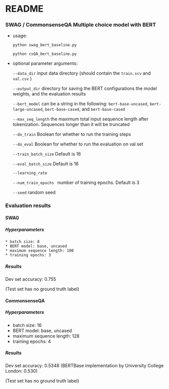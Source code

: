 # README

### SWAG / CommonsenseQA Multiple choice model with BERT

* usage:

  `python swag_bert_baseline.py `

  `python csQA_bert_baseline.py`

  

* optional parameter arguments:

  `--data_dir`   input data directory (should contain the `train.scv` and `val.csv` )

  `--output_dir`   directory for saving the BERT configurations the model weights, and the evaluation results

  `--bert_model`   can be a string in the following: `bert-base-uncased`, `bert-large-uncased`, `bert-base-cased`, and `bert-base-cased` 

  `--max_seq_length`  the maximum total input sequence length after tokenization. Sequences longer than it will be truncated

  `--do_train`   Boolean for whether to run the training steps

  `--do_eval`   Boolean for whether to run the evaluation on val set

  `--train_batch_size` Default is 16

  `--eval_batch_size` Default is 16

  `--learning_rate` 

  `--num_train_epochs ` number of training epochs. Default is 3

  `--seed` random seed

### Evaluation results

#### SWAG

##### 	Hyperparameters

	* batch size: 8
	* BERT model: base, uncased
	* maximum sequence length: 100
	* training epochs: 3

##### Results

Dev set accuracy: 0.755

(Test set has no ground truth label)



#### CommonsenseQA

##### 	Hyperparameters

- batch size: 16
- BERT model: base, uncased
- maximum sequence length: 128
- training epochs: 4

##### Results

Dev set accuracy: 0.5348 (BERTBase implementation by University College London: 0.530)

(Test set has no ground truth label)